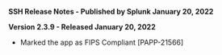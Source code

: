 **SSH Release Notes - Published by Splunk January 20, 2022**


**Version 2.3.9 - Released January 20, 2022**

* Marked the app as FIPS Compliant [PAPP-21566]
